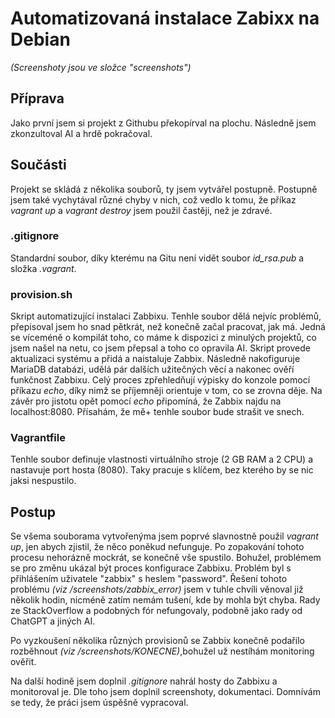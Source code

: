 # Automatizovaná instalace Zabixx na Debian
_(Screenshoty jsou ve složce "screenshots")_

## Příprava
Jako první jsem si projekt z Githubu překopírval na plochu. Následně jsem zkonzultoval AI a hrdě pokračoval.

## Součásti
Projekt se skládá z několika souborů, ty jsem vytvářel postupně. Postupně jsem také vychytával různé chyby v nich, což vedlo k tomu, že příkaz _vagrant up_ a _vagrant destroy_ jsem použil častěji, než je zdravé.

### .gitignore
Standardní soubor, díky kterému na Gitu není vidět soubor _id_rsa.pub_ a složka _.vagrant_.

### provision.sh
Skript automatizující instalaci Zabbixu. Tenhle soubor dělá nejvíc problémů, přepisoval jsem ho snad pětkrát, než konečně začal pracovat, jak má. Jedná se víceméně o kompilát toho, co máme k dispozici z minulých projektů, co jsem našel na netu, co jsem přepsal a toho co opravila AI. Skript provede aktualizaci systému a přidá a naistaluje Zabbix. Následně nakofiguruje MariaDB databázi, udělá pár dalších užitečných věcí a nakonec ověří funkčnost Zabbixu. Celý proces zpřehledňují výpisky do konzole pomocí příkazu _echo_, díky nimž se příjemněji orientuje v tom, co se zrovna děje. Na závěr pro jistotu opět pomocí _echo_ připomíná, že Zabbix najdu na localhost:8080. Přísahám, že mě+ tenhle soubor bude strašit ve snech.

### Vagrantfile
Tenhle soubor definuje vlastnosti virtuálního stroje (2 GB RAM a 2 CPU) a nastavuje port hosta (8080). Taky pracuje s klíčem, bez kterého by se nic jaksi nespustilo.

## Postup
Se všema souborama vytvořenýma jsem poprvé slavnostně použil _vagrant up_, jen abych zjistil, že něco poněkud nefunguje. Po zopakování tohoto procesu nehorázně mockrát, se konečně vše spustilo. Bohužel, problémem se pro změnu ukázal být proces konfigurace Zabbixu. Problém byl s přihlášením uživatele "zabbix" s heslem "password". Řešení tohoto problému _(viz /screenshots/zabbix_error)_ jsem v tuhle chvíli věnoval již několik hodin, nicméně zatím nemám tušení, kde by mohla být chyba. Rady ze StackOverflow a podobných fór nefungovaly, podobně jako rady od ChatGPT a jiných AI.

Po vyzkoušení několika různých provisionů se Zabbix konečně podařilo rozběhnout _(viz /screenshots/KONECNE)_,bohužel už nestíhám monitoring ověřit.

Na další hodině jsem doplnil _.gitignore_ nahrál hosty do Zabbixu a monitoroval je. Dle toho jsem doplnil screenshoty, dokumentaci. Domnívám se tedy, že práci jsem úspěšně vypracoval.
